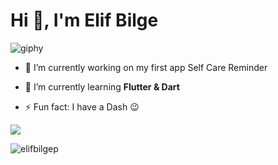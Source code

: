 <h1 align="left">Hi  👋, I'm Elif Bilge </h1>

![giphy](https://media.giphy.com/media/gLcUG7QiR0jpMzoNUu/giphy.gif)

- 🤍 I’m currently working on my first app Self Care Reminder

- 🌱 I’m currently learning **Flutter & Dart**

- ⚡ Fun fact: I have a Dash 😉

<p> 
<img align = "center" src="https://github-readme-streak-stats.herokuapp.com?user=elifbilgep&theme=blueberry_duo">
</p>
<p><img align="center" src="https://github-readme-stats.vercel.app/api?username=elifbilgep&show_icons=true&locale=en" alt="elifbilgep" /></p><br>



